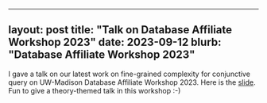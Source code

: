 
---
layout: post
title:  "Talk on Database Affiliate Workshop 2023"
date:   2023-09-12
blurb: "Database Affiliate Workshop 2023"
---

I gave a talk on our latest work on fine-grained complexity for conjunctive query on UW-Madison Database Affiliate Workshop 2023. Here is the [slide](https://austen-z-fan.github.io/assets/slides/Database_Affiliate_Workshop_Presentation_2023.pdf). Fun to give a theory-themed talk in this workshop :-)
